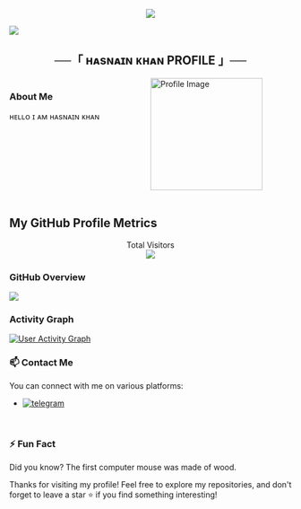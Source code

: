 <p align="center">
  <img src="https://readme-typing-svg.herokuapp.com?color=DC143C&center=true&lines=Welcome+to+My+GitHub+Profile;I+Am+Hasnain+khan;Thanks+For+Visit&width=600&height=180">
</p>

![](https://skillicons.dev/icons?i=python,vscode,linux,git,github,githubactions,flask,html,markdown,sqlite,mysql,postgres,redis)

<h2 align="center">
    ──「 ʜᴀsɴᴀɪɴ ᴋʜᴀɴ PROFILE 」──
</h2>

<div style="display: flex;">
  <div style="flex: 1;">
    <h3>About Me</h3>
    <p>
      ʜᴇʟʟᴏ ɪ ᴀᴍ ʜᴀsɴᴀɪɴ ᴋʜᴀɴ 
    </p>
  </div>
  <div style="flex: 1;">
    <img src="https://te.legra.ph/file/c3005d2ae64819522b556.jpg" width="200" alt="Profile Image">
  </div>
</div>

<br>

## My GitHub Profile Metrics

<p align="center"> 
  Total Visitors<br>
  <img src="https://profile-counter.glitch.me/hasnainkk-07/count.svg" />
</p>

### GitHub Overview

<a href="https://github.com/hasnainkk-07/github-readme-stats">
  <img src="https://denvercoder1-github-readme-stats.vercel.app/api/?username=hasnainkk-07 &show_icons=True&include_all_commits=True&count_private=True&theme=react&hide_border=True&bg_color=1F222E&title_color=F85D7F&icon_color=F8D866" />
</a>

### Activity Graph

<a href="https://github.com/hasnainkk-07/github-readme-activity-graph">
  <img alt="User Activity Graph" src="https://github-readme-activity-graph.vercel.app/graph/?username=hasnainkk-07 &bg_color=282828&color=ebdbb2&line=83a598&point=ffffff&hide_border=true" />
</a>



### 📫 Contact Me

You can connect with me on various platforms:

- [![telegram](https://img.shields.io/badge/ʜᴀsɴᴀɪɴ-Telegram-blue?style=for-the-badge&logo=telegram)](https://t.me/hasnainkk)

<br>

### ⚡ Fun Fact

Did you know? The first computer mouse was made of wood.

Thanks for visiting my profile! Feel free to explore my repositories, and don't forget to leave a star ⭐️ if you find something interesting!
